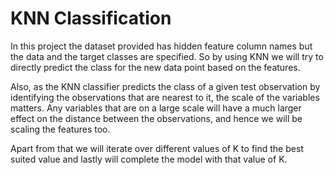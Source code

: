 # KNN Classification
In this project the dataset provided has hidden feature column names but the data and the target classes are specified.
So by using KNN we will try to directly predict the class for the new data point based on the features.

Also, as the KNN classifier predicts the class of a given test observation by identifying the observations that are nearest to it, the scale of the variables matters. 
Any variables that are on a large scale will have a much larger effect on the distance between the observations, and hence we will be scaling the features too.

Apart from that we will iterate over different values of K to find the best suited value and lastly will complete the model with that value of K.
 
